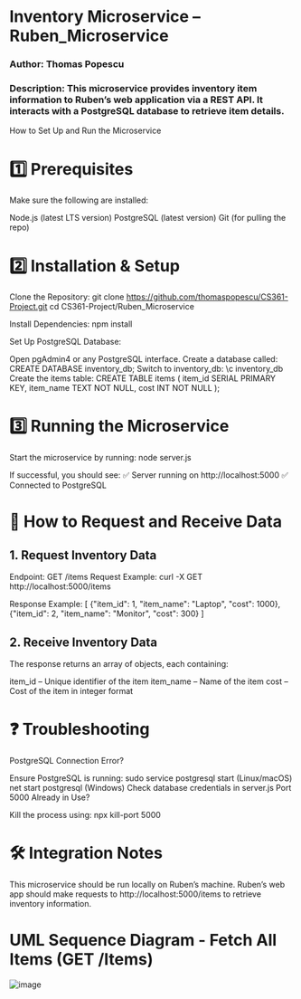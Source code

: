 # Inventory Microservice – Ruben_Microservice
### Author: Thomas Popescu
### Description: This microservice provides inventory item information to Ruben’s web application via a REST API. It interacts with a PostgreSQL database to retrieve item details.

How to Set Up and Run the Microservice

# 1️⃣ Prerequisites
Make sure the following are installed:

Node.js (latest LTS version)
PostgreSQL (latest version)
Git (for pulling the repo)

# 2️⃣ Installation & Setup
Clone the Repository:
git clone https://github.com/thomaspopescu/CS361-Project.git
cd CS361-Project/Ruben_Microservice

Install Dependencies:
npm install

Set Up PostgreSQL Database:

Open pgAdmin4 or any PostgreSQL interface.
Create a database called:
CREATE DATABASE inventory_db;
Switch to inventory_db:
\c inventory_db
Create the items table:
CREATE TABLE items (
item_id SERIAL PRIMARY KEY,
item_name TEXT NOT NULL,
cost INT NOT NULL
);

# 3️⃣ Running the Microservice
Start the microservice by running:
node server.js

If successful, you should see:
✅ Server running on http://localhost:5000
✅ Connected to PostgreSQL


# 📡 How to Request and Receive Data

## 1. Request Inventory Data
Endpoint: GET /items
Request Example:
curl -X GET http://localhost:5000/items

Response Example:
[
{"item_id": 1, "item_name": "Laptop", "cost": 1000},
{"item_id": 2, "item_name": "Monitor", "cost": 300}
]

## 2. Receive Inventory Data
The response returns an array of objects, each containing:

item_id – Unique identifier of the item
item_name – Name of the item
cost – Cost of the item in integer format


# ❓ Troubleshooting
PostgreSQL Connection Error?

Ensure PostgreSQL is running:
sudo service postgresql start (Linux/macOS)
net start postgresql (Windows)
Check database credentials in server.js
Port 5000 Already in Use?

Kill the process using:
npx kill-port 5000

# 🛠️ Integration Notes
This microservice should be run locally on Ruben’s machine.
Ruben’s web app should make requests to http://localhost:5000/items to retrieve inventory information.

# UML Sequence Diagram - Fetch All Items (GET /Items)
![image](https://github.com/user-attachments/assets/6e6da22a-8423-497d-af20-a4bd3bb3a0eb)

